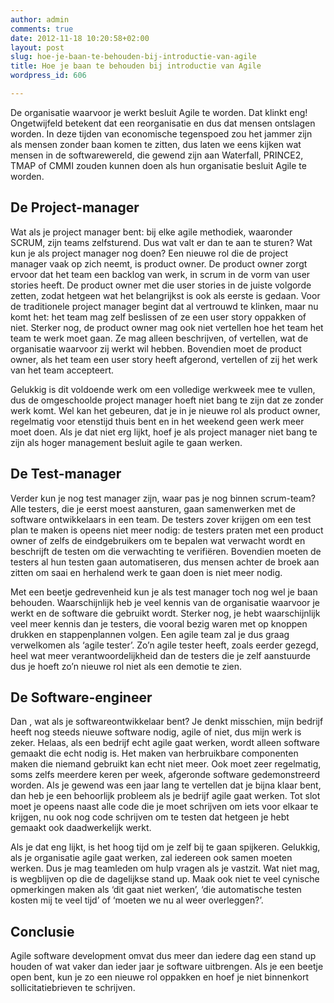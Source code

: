 ```yaml
---
author: admin
comments: true
date: 2012-11-18 10:20:58+02:00
layout: post
slug: hoe-je-baan-te-behouden-bij-introductie-van-agile
title: Hoe je baan te behouden bij introductie van Agile
wordpress_id: 606

---
```


De organisatie waarvoor je werkt besluit Agile te worden. Dat klinkt eng! Ongetwijfeld betekent dat een reorganisatie en dus dat mensen ontslagen worden. In deze tijden van economische tegenspoed zou het jammer zijn als mensen zonder baan komen te zitten, dus laten we eens kijken wat mensen in de softwarewereld, die gewend zijn aan Waterfall, PRINCE2, TMAP of CMMI zouden kunnen doen als hun organisatie besluit Agile te worden.
<!-- more -->


## De Project-manager


Wat als je project manager bent: bij elke agile methodiek, waaronder SCRUM, zijn teams zelfsturend. Dus wat valt er dan te aan te sturen? Wat kun je als project manager nog doen? Een nieuwe rol die de project manager vaak op zich neemt, is product owner. De product owner zorgt ervoor dat het team een backlog van werk, in scrum in de vorm van user stories heeft. De product owner met die user stories in de juiste volgorde zetten, zodat hetgeen wat het belangrijkst is ook als eerste is gedaan.
Voor de traditionele project manager begint dat al vertrouwd te klinken, maar nu komt het: het team mag zelf beslissen of ze een user story oppakken of niet. Sterker nog, de product owner mag ook niet vertellen hoe het team het team te werk moet gaan. Ze mag alleen beschrijven, of vertellen, wat de organisatie waarvoor zij werkt wil hebben. Bovendien moet de product owner, als het team een user story heeft afgerond, vertellen of zij het werk van het team accepteert.

Gelukkig is dit voldoende werk om een volledige werkweek mee te vullen, dus de omgeschoolde project manager hoeft niet bang te zijn dat ze zonder werk komt. Wel kan het gebeuren, dat je in je nieuwe rol als product owner, regelmatig voor etenstijd thuis bent en in het weekend geen werk meer moet doen. Als je dat niet erg lijkt, hoef je als project manager niet bang te zijn als hoger management besluit agile te gaan werken.


## De Test-manager


Verder kun je nog test manager zijn, waar pas je nog binnen scrum-team? Alle testers, die je eerst moest aansturen, gaan samenwerken met de software ontwikkelaars in een team. De testers zover krijgen om een test plan te maken is opeens niet meer nodig: de testers praten met een product owner of zelfs de eindgebruikers om te bepalen wat verwacht wordt en beschrijft de testen om die verwachting te verifiëren. Bovendien moeten de testers al hun testen gaan automatiseren, dus mensen achter de broek aan zitten om saai en herhalend werk te gaan doen is niet meer nodig.

Met een beetje gedrevenheid kun je als test manager toch nog wel je baan behouden. Waarschijnlijk heb je veel kennis van de organisatie waarvoor je werkt en de software die gebruikt wordt. Sterker nog, je hebt waarschijnlijk veel meer kennis dan je testers, die vooral bezig waren met op knoppen drukken en stappenplannen volgen. Een agile team zal je dus graag verwelkomen als ‘agile tester’. Zo’n agile tester heeft, zoals eerder gezegd, heel wat meer verantwoordelijkheid dan de testers die je zelf aanstuurde dus je hoeft zo’n nieuwe rol niet als een demotie te zien.


## De Software-engineer


Dan , wat als je softwareontwikkelaar bent? Je denkt misschien, mijn bedrijf heeft nog steeds nieuwe software nodig, agile of niet, dus mijn werk is zeker. Helaas, als een bedrijf echt agile gaat werken, wordt alleen software gemaakt die echt nodig is. Het maken van herbruikbare componenten maken die niemand gebruikt kan echt niet meer.
Ook moet zeer regelmatig, soms zelfs meerdere keren per week, afgeronde software gedemonstreerd worden. Als je gewend was een jaar lang te vertellen dat je bijna klaar bent, dan heb je een behoorlijk probleem als je bedrijf agile gaat werken.
Tot slot moet je opeens naast alle code die je moet schrijven om iets voor elkaar te krijgen, nu ook nog code schrijven om te testen dat hetgeen je hebt gemaakt ook daadwerkelijk werkt.

Als je dat eng lijkt, is het hoog tijd om je zelf bij te gaan spijkeren. Gelukkig, als je organisatie agile gaat werken, zal iedereen ook samen moeten werken. Dus je mag teamleden om hulp vragen als je vastzit. Wat niet mag, is wegblijven op die de dagelijkse stand up. Maak ook niet te veel cynische opmerkingen maken als ‘dit gaat niet werken’, ‘die automatische testen kosten mij te veel tijd’ of ‘moeten we nu al weer overleggen?’.


## Conclusie


Agile software development omvat dus meer dan iedere dag een stand up houden of wat vaker dan ieder jaar je software uitbrengen. Als je een beetje open bent, kun je zo een nieuwe rol oppakken en hoef je niet binnenkort sollicitatiebrieven te schrijven.
